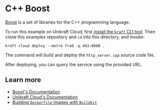 # C++ Boost

[Boost](https://www.boost.org/doc/) is a set of libraries for the C++ programming language.

To run this example on Unikraft Cloud, first [install the `kraft` CLI tool](https://unikraft.org/docs/cli).
Then clone this examples repository and `cd` into this directory, and invoke:

```console
kraft cloud deploy --metro fra0 -p 443:8080 .
```

The command will build and deploy the `http_server.cpp` source code file.

After deploying, you can query the service using the provided URL.

## Learn more

- [Boost's Documentation](https://www.boost.org/doc/)
- [Unikraft Cloud's Documentation](https://unikraft.cloud/docs/)
- [Building `Dockerfile` Images with `Buildkit`](https://unikraft.org/guides/building-dockerfile-images-with-buildkit)

